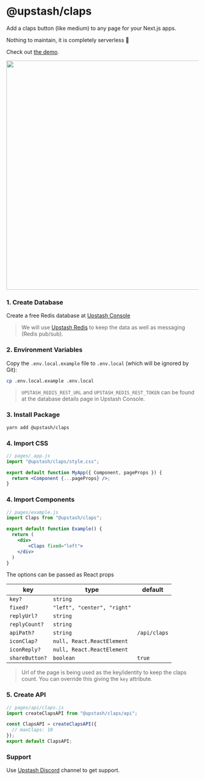 # @upstash/claps

Add a claps button (like medium) to any page for your Next.js apps.

Nothing to maintain, it is completely serverless 💯

Check out [the demo](https://upstash-claps.vercel.app).

<a href="https://twitter.com/ademilter/status/1550595499048198144">
<img width="600" src="public/ss.jpeg" />
</a>

### 1. Create Database

Create a free Redis database at [Upstash Console](https://console.upstash.com)

> We will use [Upstash Redis](https://upstash.com) to keep the data as well as
> messaging (Redis pub/sub).

### 2. Environment Variables

Copy the `.env.local.example` file to `.env.local` (which will be ignored by
Git):

```bash
cp .env.local.example .env.local
```

> `UPSTASH_REDIS_REST_URL` and `UPSTASH_REDIS_REST_TOKEN` can be found at the
> database details page in Upstash Console.

### 3. Install Package

```bash
yarn add @upstash/claps
```

### 4. Import CSS

```jsx
// pages/_app.js
import "@upstash/claps/style.css";

export default function MyApp({ Component, pageProps }) {
  return <Component {...pageProps} />;
}
```

### 4. Import Components

```jsx
// pages/example.js
import Claps from "@upstash/claps";

export default function Example() {
  return (
    <div>
        <Claps fixed="left">
    </div>
  )
}
```

The options can be passed as React props

| key            | type                        | default      |
| -------------- | --------------------------- | ------------ |
| `key?`         | `string`                    |              |
| `fixed?`       | `"left", "center", "right"` |              |
| `replyUrl?`    | `string`                    |              |
| `replyCount?`  | `string`                    |              |
| `apiPath?`     | `string`                    | `/api/claps` |
| `iconClap?`    | `null, React.ReactElement`  |              |
| `iconReply?`   | `null, React.ReactElement`  |              |
| `shareButton?` | `boolean`                   | `true`       |

> Url of the page is being used as the key/identity to keep the claps count. You
> can override this giving the `key` attribute.

### 5. Create API

```js
// pages/api/claps.js
import createClapsAPI from "@upstash/claps/api";

const ClapsAPI = createClapsAPI({
  // maxClaps: 10
});
export default ClapsAPI;
```

### Support

Use [Upstash Discord](https://upstash.com/discord) channel to get support.
